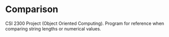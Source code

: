 # Comparison
CSI 2300 Project (Object Oriented Computing). Program for reference when comparing string lengths or numerical values.
